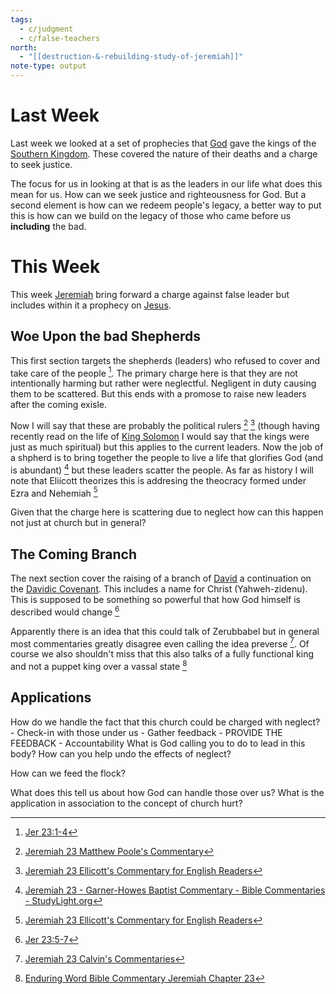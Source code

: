 ```yaml
---
tags:
  - c/judgment
  - c/false-teachers
north:
  - "[[destruction-&-rebuilding-study-of-jeremiah]]"
note-type: output
---
```

[^garner-howes]: [Jeremiah 23 - Garner-Howes Baptist Commentary - Bible Commentaries - StudyLight.org](https://www.studylight.org/commentaries/eng/ghb/jeremiah-23.html)
[^matthew-poole]: [Jeremiah 23 Matthew Poole's Commentary](https://biblehub.com/commentaries/poole/jeremiah/23.htm)
[^ellicott]: [Jeremiah 23 Ellicott's Commentary for English Readers](https://biblehub.com/commentaries/ellicott/jeremiah/23.htm)
[^matthew-henry]: [Jeremiah 23 Commentary - Matthew Henry Commentary on the Whole Bible (Complete)](https://www.biblestudytools.com/commentaries/matthew-henry-complete/jeremiah/23.html)
[^enduring-word]: [Enduring Word Bible Commentary Jeremiah Chapter 23](https://enduringword.com/bible-commentary/jeremiah-23/)
[^john-calvin]: [Jeremiah 23 Calvin's Commentaries](https://biblehub.com/commentaries/calvin/jeremiah/18.htm)
[^john-gill]: [Jeremiah 23 Bible Commentary - John Gill’s Exposition of the Bible \| Christianity.com](https://www.christianity.com/bible/commentary/john-gill/jeremiah/23)

# Last Week
Last week we looked at a set of prophecies that [God](God.md) gave the kings of the [Southern Kingdom](Southern%20Kingdom.md). These covered the nature of their deaths and a charge to seek justice. 

The focus for us in looking at that is as the leaders in our life what does this mean for us. How can we seek justice and righteousness for God. But a second element is how can we redeem people's legacy, a better way to put this is how can we build on the legacy of those who came before us **including** the bad.

# This Week
This week [Jeremiah](../p-jeremiah.md) bring forward a charge against false leader but includes within it a prophecy on [Jesus](../30-Spiritual/33-Resources/33.10-People/jesus.md). 

## Woe Upon the bad Shepherds
This first section targets the shepherds (leaders) who refused to cover and take care of the people [^1]. The primary charge here is that they are not intentionally harming but rather were neglectful. Negligent in duty causing them to be scattered. But this ends with a promose to raise new leaders after the coming exisle.

Now I will say that these are probably the political rulers [^matthew-poole] [^ellicott] (though having recently read on the life of [King Solomon](%F0%9F%A7%91King%20Solomon.md) I would say that the kings were just as much spiritual) but this applies to the current leaders. Now the job of a shpherd is to bring together the people to live a life that glorifies God (and is abundant) [^garner-howes] but these leaders scatter the people. As far as history I will note that Eliicott theorizes this is addresing the theocracy formed under Ezra and Nehemiah [^ellicott]

Given that the charge here is scattering due to neglect how can this happen not just at church but in general?
## The Coming Branch
The next section cover the raising of a branch of [David](%F0%9F%A7%91David.md) a continuation on the [Davidic Covenant](Davidic%20Covenant.md). This includes a name for Christ (Yahweh-zidenu). This is supposed to be something so powerful that how God himself is described would change [^2]

Apparently there is an idea that this could talk of Zerubbabel but in general most commentaries greatly disagree even calling the idea preverse [^john-calvin]. Of course we also shouldn't miss that this also talks of a fully functional king and not a puppet king over a vassal state [^enduring-word]

## Applications

How do we handle the fact that this church could be charged with neglect?
    - Check-in with those under us
    - Gather feedback
        - PROVIDE THE FEEDBACK
    - Accountability
What is God calling you to do to lead in this body? How can you help undo the effects of neglect?

How can we feed the flock?

What does this tell us about how God can handle those over us? What is the application in association to the concept of church hurt?

[^1]: [Jer 23:1-4](Jer%2023.md)
[^2]: [Jer 23:5-7](Jer%2023.md)
